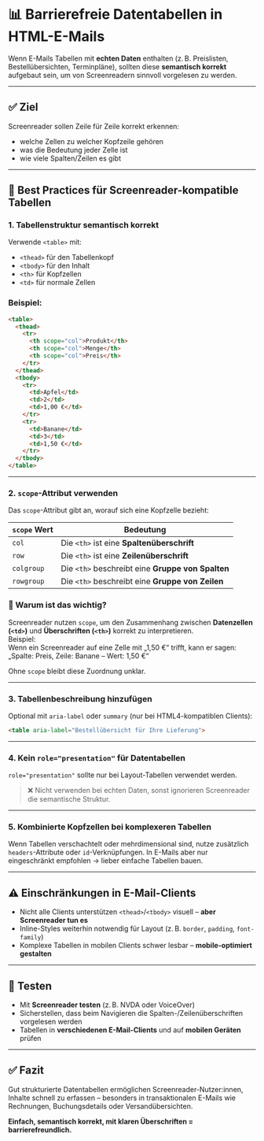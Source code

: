 
# 📊 Barrierefreie Datentabellen in HTML-E-Mails

Wenn E-Mails Tabellen mit **echten Daten** enthalten (z. B. Preislisten, Bestellübersichten, Terminpläne), sollten diese **semantisch korrekt** aufgebaut sein, um von Screenreadern sinnvoll vorgelesen zu werden.

---

## ✅ Ziel

Screenreader sollen Zeile für Zeile korrekt erkennen:
- welche Zellen zu welcher Kopfzeile gehören
- was die Bedeutung jeder Zelle ist
- wie viele Spalten/Zeilen es gibt

---

## 📐 Best Practices für Screenreader-kompatible Tabellen

### 1. **Tabellenstruktur semantisch korrekt**

Verwende `<table>` mit:

- `<thead>` für den Tabellenkopf
- `<tbody>` für den Inhalt
- `<th>` für Kopfzellen
- `<td>` für normale Zellen

### Beispiel:

```html
<table>
  <thead>
    <tr>
      <th scope="col">Produkt</th>
      <th scope="col">Menge</th>
      <th scope="col">Preis</th>
    </tr>
  </thead>
  <tbody>
    <tr>
      <td>Apfel</td>
      <td>2</td>
      <td>1,00 €</td>
    </tr>
    <tr>
      <td>Banane</td>
      <td>3</td>
      <td>1,50 €</td>
    </tr>
  </tbody>
</table>
```

---

### 2. **`scope`-Attribut verwenden**

Das `scope`-Attribut gibt an, worauf sich eine Kopfzelle bezieht:

| `scope` Wert     | Bedeutung                             |
|------------------|----------------------------------------|
| `col`            | Die `<th>` ist eine **Spaltenüberschrift** |
| `row`            | Die `<th>` ist eine **Zeilenüberschrift**  |
| `colgroup`       | Die `<th>` beschreibt eine **Gruppe von Spalten** |
| `rowgroup`       | Die `<th>` beschreibt eine **Gruppe von Zeilen** |

### 📘 Warum ist das wichtig?

Screenreader nutzen `scope`, um den Zusammenhang zwischen **Datenzellen (`<td>`)** und **Überschriften (`<th>`)** korrekt zu interpretieren.  
Beispiel:  
Wenn ein Screenreader auf eine Zelle mit „1,50 €“ trifft, kann er sagen:  
„Spalte: Preis, Zeile: Banane – Wert: 1,50 €“

Ohne `scope` bleibt diese Zuordnung unklar.

---

### 3. **Tabellenbeschreibung hinzufügen**

Optional mit `aria-label` oder `summary` (nur bei HTML4-kompatiblen Clients):

```html
<table aria-label="Bestellübersicht für Ihre Lieferung">
```

---

### 4. **Kein `role="presentation"` für Datentabellen**

`role="presentation"` sollte nur bei Layout-Tabellen verwendet werden.

> ❌ Nicht verwenden bei echten Daten, sonst ignorieren Screenreader die semantische Struktur.

---

### 5. **Kombinierte Kopfzellen bei komplexeren Tabellen**

Wenn Tabellen verschachtelt oder mehrdimensional sind, nutze zusätzlich `headers`-Attribute oder `id`-Verknüpfungen. In E-Mails aber nur eingeschränkt empfohlen → lieber einfache Tabellen bauen.

---

## ⚠ Einschränkungen in E-Mail-Clients

- Nicht alle Clients unterstützen `<thead>`/`<tbody>` visuell – **aber Screenreader tun es**
- Inline-Styles weiterhin notwendig für Layout (z. B. `border`, `padding`, `font-family`)
- Komplexe Tabellen in mobilen Clients schwer lesbar – **mobile-optimiert gestalten**

---

## 🧪 Testen

- Mit **Screenreader testen** (z. B. NVDA oder VoiceOver)
- Sicherstellen, dass beim Navigieren die Spalten-/Zeilenüberschriften vorgelesen werden
- Tabellen in **verschiedenen E-Mail-Clients** und auf **mobilen Geräten** prüfen

---

## ✅ Fazit

Gut strukturierte Datentabellen ermöglichen Screenreader-Nutzer:innen, Inhalte schnell zu erfassen – besonders in transaktionalen E-Mails wie Rechnungen, Buchungsdetails oder Versandübersichten.

**Einfach, semantisch korrekt, mit klaren Überschriften = barrierefreundlich.**
